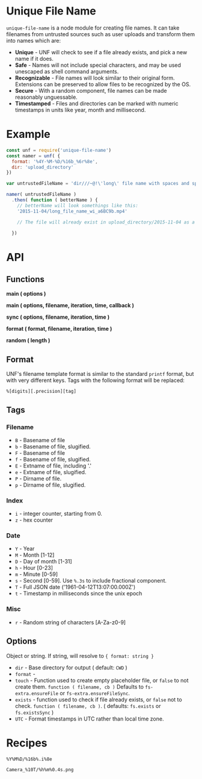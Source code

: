# Unique File Name

`unique-file-name` is a node module for creating file names. It can take filenames from untrusted sources such as user uploads and transform them into names which are:

* **Unique** - UNF will check to see if a file already exists, and pick a new name if it does.
* **Safe** - Names will not include special characters, and may be used unescaped as shell command arguments.
* **Recognizable** - File names will look similar to their original form. Extensions can be preserved to allow files to be recognized by the OS.
* **Secure** - With a random component, file names can be made reasonably unguessable.
* **Timestamped** - Files and directories can be marked with numeric timestamps in units like year, month and millisecond.

# Example

```javascript
const unf = require('unique-file-name')
const namer = unf( {
  format: '%4Y-%M-%D/%16b_%6r%8e',
  dir: 'upload_directory'
})

var untrustedFileName = 'dir///~@!\'long\' file name with spaces and special chars!.mp4     '

namer( untrustedFileName )
  .then( function ( betterName ) {
    // betterName will look somethings like this:
    '2015-11-04/long_file_name_wi_a6BC9b.mp4'

    // The file will already exist in upload_directory/2015-11-04 as a zero-length placeholder.

  })
```



# API

## Functions

**main ( options )**

**main ( options, filename, iteration, time, callback )**

**sync ( options, filename, iteration, time )**

**format ( format, filename, iteration, time )**

**random ( length )**

## Format

UNF's filename template format is similar to the standard `printf` format, but with very different keys. Tags with the following format will be replaced:

    %[digits][.precision][tag]

## Tags

### Filename
* `B` - Basename of file
* `b` - Basename of file, slugified.
* `F` - Basename of file
* `f` - Basename of file, slugified.
* `E` - Extname of file, including '.'
* `e` - Extname of file, slugified.
* `P` - Dirname of file.
* `p` - Dirname of file, slugified.

### Index
* `i` - integer counter, starting from 0.
* `z` - hex counter

### Date
* `Y` - Year
* `M` - Month [1-12]
* `D` - Day of month [1-31]
* `h` - Hour [0-23]
* `m` - Minute [0-59]
* `s` - Second [0-59]. Use `%.3s` to include fractional component.
* `T` - Full JSON date ('1961-04-12T13:07:00.000Z')
* `t` - Timestamp in milliseconds since the unix epoch

### Misc
* `r` - Random string of characters [A-Za-z0-9]

## Options

Object or string. If string, will resolve to `{ format: string }`

* `dir` - Base directory for output ( default: `CWD` )
* `format` -
* `touch` - Function used to create empty placeholder file, or `false` to not create them. `function ( filename, cb )` Defaults to `fs-extra.ensureFile` or `fs-extra.ensureFileSync`.
* `exists` - function used to check if file already exists, or `false` not to check. `function ( filename, cb )`. ( defaults: `fs.exists` or `fs.existsSync` )
* `UTC` - Format timestamps in UTC rather than local time zone.

# Recipes

`%Y%M%D/%16b%.i%8e`

`Camera_%10T/%h%m%0.4s.png`
